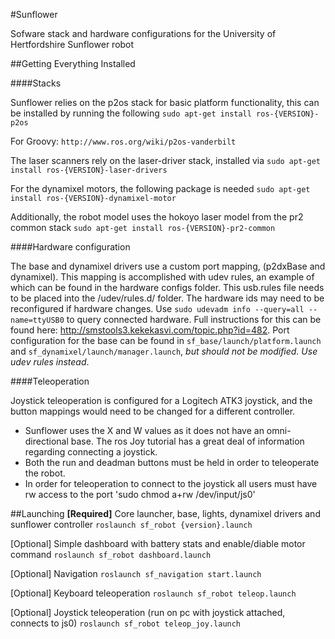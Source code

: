 #Sunflower

Sofware stack and hardware configurations for the University of Hertfordshire Sunflower robot

##Getting Everything Installed

####Stacks

Sunflower relies on the p2os stack for basic platform functionality, this can be installed by running the following
```sudo apt-get install ros-{VERSION}-p2os```

For Groovy:
```http://www.ros.org/wiki/p2os-vanderbilt```

The laser scanners rely on the laser-driver stack, installed via
```sudo apt-get install ros-{VERSION}-laser-drivers```

For the dynamixel motors, the following package is needed
```sudo apt-get install ros-{VERSION}-dynamixel-motor```


Additionally, the robot model uses the hokoyo laser model from the pr2 common stack
```sudo apt-get install ros-{VERSION}-pr2-common```

####Hardware configuration

The base and dynamixel drivers use a custom port mapping, (p2dxBase and dynamixel).  This mapping is accomplished with udev rules, an example of which can be found in the hardware configs folder.  This usb.rules file needs to be placed into the /udev/rules.d/ folder.  The hardware ids may need to be reconfigured if hardware changes.  Use ```sudo udevadm info --query=all --name=ttyUSB0``` to query connected hardware.  Full instructions for this can be found here: http://smstools3.kekekasvi.com/topic.php?id=482.
Port configuration for the base can be found in ```sf_base/launch/platform.launch``` and ```sf_dynamixel/launch/manager.launch```, _but should not be modified.  Use udev rules instead_.

####Teleoperation

Joystick teleoperation is configured for a Logitech ATK3 joystick, and the button mappings would need to be changed for a different controller.
* Sunflower uses the X and W values as it does not have an omni-directional base.  The ros Joy tutorial has a great deal of information regarding connecting a joystick.
* Both the run and deadman buttons must be held in order to teleoperate the robot.
* In order for teleoperation to connect to the joystick all users must have rw access to the port 'sudo chmod a+rw /dev/input/js0'

##Launching
__[Required]__ Core launcher, base, lights, dynamixel drivers and sunflower controller
```roslaunch sf_robot {version}.launch```

[Optional] Simple dashboard with battery stats and enable/diable motor command
```roslaunch sf_robot dashboard.launch```

[Optional] Navigation 
```roslaunch sf_navigation start.launch```

[Optional] Keyboard teleoperation
```roslaunch sf_robot teleop.launch```

[Optional] Joystick teleoperation (run on pc with joystick attached, connects to js0)
```roslaunch sf_robot teleop_joy.launch```
